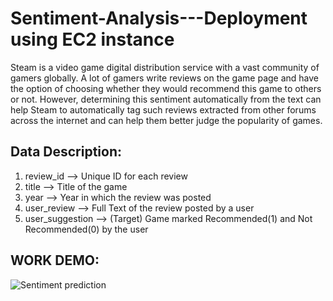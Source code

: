 # Sentiment-Analysis---Deployment using EC2 instance
Steam is a video game digital distribution service with a vast community of gamers globally. A lot of gamers write reviews on the game page and have the option of choosing whether they would recommend this game to others or not. However, determining this sentiment automatically from the text can help Steam to automatically tag such reviews extracted from other forums across the internet and can help them better judge the popularity of games.  


## Data Description:
1. review_id --> Unique ID for each review
2. title --> Title of the game
3. year --> Year in which the review was posted
4. user_review --> Full Text of the review posted by a user
5. user_suggestion --> (Target) Game marked Recommended(1) and Not Recommended(0) by the user


## WORK DEMO:
![Sentiment prediction](https://user-images.githubusercontent.com/63091953/117003549-9d910980-ad02-11eb-8083-2bf57bc51362.gif)

